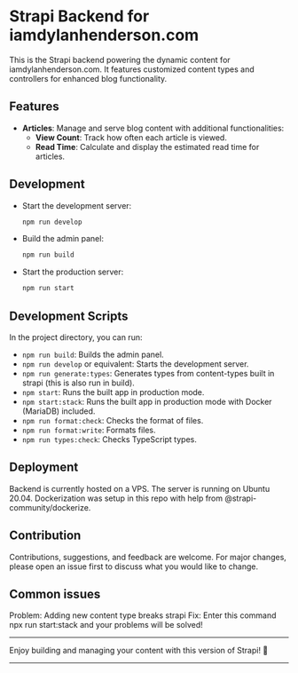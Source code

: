 # Strapi Backend for iamdylanhenderson.com

This is the Strapi backend powering the dynamic content for iamdylanhenderson.com. It features customized content types and controllers for enhanced blog functionality.

## Features

- **Articles**: Manage and serve blog content with additional functionalities:
  - **View Count**: Track how often each article is viewed.
  - **Read Time**: Calculate and display the estimated read time for articles.

## Development

- Start the development server:
  ```bash
  npm run develop
  ```
- Build the admin panel:
  ```bash
  npm run build
  ```
- Start the production server:
  ```bash
  npm run start
  ```

## Development Scripts

In the project directory, you can run:

- `npm run build`: Builds the admin panel.
- `npm run develop` or equivalent: Starts the development server.
- `npm run generate:types`: Generates types from content-types built in strapi (this is also run in build).
- `npm start`: Runs the built app in production mode.
- `npm start:stack`: Runs the built app in production mode with Docker (MariaDB) included.
- `npm run format:check`: Checks the format of files.
- `npm run format:write`: Formats files.
- `npm run types:check`: Checks TypeScript types.

## Deployment

Backend is currently hosted on a VPS. The server is running on Ubuntu 20.04. Dockerization was setup in this repo with help from @strapi-community/dockerize.

## Contribution

Contributions, suggestions, and feedback are welcome. For major changes, please open an issue first to discuss what you would like to change.

## Common issues

Problem: Adding new content type breaks strapi
Fix: Enter this command npx run start:stack and your problems will be solved!

---

Enjoy building and managing your content with this version of Strapi! 🚀

---
